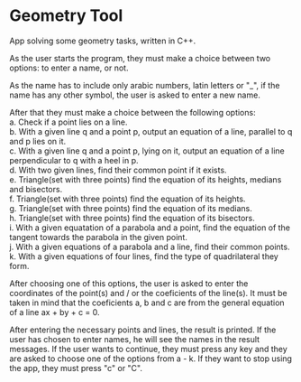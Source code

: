# Geometry Tool
App solving some geometry tasks, written in C++.

As the user starts the program, they must make a choice between two options: to enter a name, or not.

As the name has to include only arabic numbers, latin letters or "_", if the name has any other symbol, the user is asked to enter a new name.

After that they must make a choice between the following options:  
a. Check if a point lies on a line.  
b. With a given line q and a point p, output an equation of a line, parallel to q and p lies on it.  
c. With a given line q and a point p, lying on it, output an equation of a line perpendicular to q with a heel in p.  
d. With two given lines, find their common point if it exists.  
e. Triangle(set with three points) find the equation of its heights, medians and bisectors.  
f. Triangle(set with three points) find the equation of its heights.  
g. Triangle(set with three points) find the equation of its medians.  
h. Triangle(set with three points) find the equation of its bisectors.  
i. With a given equatation of a parabola and a point, find the equation of the tangent towards the parabola in the given point.  
j. With a given equations of a parabola and a line, find their common points.  
k. With a given equations of four lines, find the type of quadrilateral they form.

After choosing one of this options, the user is asked to enter the coordinates of the point(s) and / or the coeficients of the line(s). It must be taken in mind that the coeficients a, b and c are from the general equation of a line ax + by + c = 0.  

After entering the necessary points and lines, the result is printed. If the user has chosen to enter names, he will see the names in the result messages. If the user wants to continue, they must press any key and they are asked to choose one of the options from a - k. If they want to stop using the app, they must press "c" or "C".
